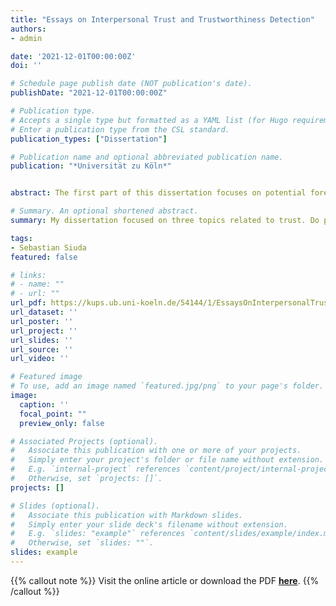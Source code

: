 ```yaml
---
title: "Essays on Interpersonal Trust and Trustworthiness Detection"
authors:
- admin

date: '2021-12-01T00:00:00Z'
doi: ''

# Schedule page publish date (NOT publication's date).
publishDate: "2021-12-01T00:00:00Z"

# Publication type.
# Accepts a single type but formatted as a YAML list (for Hugo requirements).
# Enter a publication type from the CSL standard.
publication_types: ["Dissertation"]

# Publication name and optional abbreviated publication name.
publication: "*Universität zu Köln*"


abstract: The first part of this dissertation focuses on potential foreign language effects on trust. Research shows that the use of a foreign language may alter people’s choices. Thus, interpersonal trust could also be susceptible to such effects. However, although the use of foreign language influenced choices in moral dilemmas, we did not find foreign language effects on trust or trustworthiness decisions. These findings are in line with the idea that interpersonal trust is principled. The second part of this dissertation focuses on trust accuracy. Judgments about people’s trustworthiness are made frequently and have important real-life consequences. However, the accuracy of these judgments is debated. I therefore systematically reviewed the current evidence for accurate trustworthiness detection. The overall evidence for accuracy was mixed; while the evidence for accurate trustworthiness detection from neutral photographs was limited, trustworthiness detection appeared to be more accurate when the rater and target interacted, when the target presentation resembled face-to-face contact, and when the target presentations contained cues or signals about the target’s trustworthiness. The third part of this dissertation empirically investigated trustworthiness detection accuracy. Results indicated that trustors’ specific trustworthiness detection was inaccurate when the participants had only limited time to get acquainted (Study 1) but was accurate when the participants were acquainted (Studies 2–4). Moreover, this accuracy was mediated by the simple heuristic “do I have a good relationship with this person?” (Studies 3–4). Importantly, while trustors accurately detected whether a trustee would be trustworthy toward them, they failed to detect whether a trustee would be trustworthy in general (Studies 3–4). Thus, rather than asking whether people know who is generally trustworthy, the more relevant question to ask is whether people know whom they can personally trust.

# Summary. An optional shortened abstract.
summary: My dissertation focused on three topics related to trust. Do people trust differently in their first vs. second language? Do people know whom to trust? Does the acquaintanceship between people predict how accurate they are at detecting trustworthiness?

tags:
- Sebastian Siuda
featured: false

# links:
# - name: ""
# - url: ""
url_pdf: https://kups.ub.uni-koeln.de/54144/1/EssaysOnInterpersonalTrustAndTrustworthinessDetection.pdf
url_dataset: ''
url_poster: ''
url_project: ''
url_slides: ''
url_source: ''
url_video: ''

# Featured image
# To use, add an image named `featured.jpg/png` to your page's folder. 
image:
  caption: ''
  focal_point: ""
  preview_only: false

# Associated Projects (optional).
#   Associate this publication with one or more of your projects.
#   Simply enter your project's folder or file name without extension.
#   E.g. `internal-project` references `content/project/internal-project/index.md`.
#   Otherwise, set `projects: []`.
projects: []

# Slides (optional).
#   Associate this publication with Markdown slides.
#   Simply enter your slide deck's filename without extension.
#   E.g. `slides: "example"` references `content/slides/example/index.md`.
#   Otherwise, set `slides: ""`.
slides: example
---
```


{{% callout note %}}
Visit the online article or download the PDF [**here**](https://kups.ub.uni-koeln.de/54144/).
{{% /callout %}}